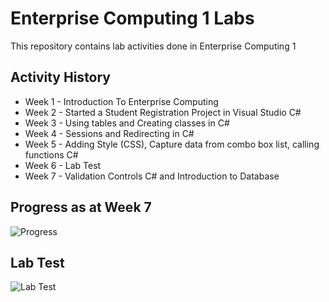 # Enterprise Computing 1 Labs
This repository contains lab activities  done in Enterprise Computing 1

## Activity History
* Week 1 - Introduction To Enterprise Computing
* Week 2 - Started a Student Registration Project in Visual Studio C#
* Week 3 - Using tables and Creating classes in C#
* Week 4 - Sessions and Redirecting in C#
* Week 5 - Adding Style (CSS), Capture data from combo box list, calling functions C#
* Week 6 - Lab Test
* Week 7 - Validation Controls C# and Introduction to Database

## Progress as at Week 7
![Progress](https://github.com/Lithium95/EnterpriseComputingLabs/blob/master/img/view.png)

## Lab Test
![Lab Test](https://github.com/Lithium95/EnterpriseComputingLabs/blob/master/img/LabTest.png)
